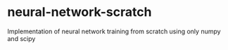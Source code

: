# neural-network-scratch
Implementation of neural network training from scratch using only numpy and scipy

